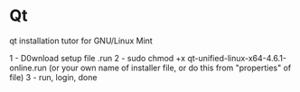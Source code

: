 # Qt
qt installation tutor for GNU/Linux Mint

1 - D0wnload setup file .run
2 - sudo chmod +x qt-unified-linux-x64-4.6.1-online.run (or your own name of installer file, or do this from "properties" of file)
3 - run, login, done
